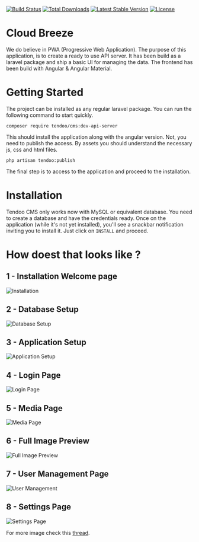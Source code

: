 [![Build Status](https://travis-ci.org/Tendoo/cms.svg?branch=master)](https://travis-ci.org/Tendoo/cms)
<a href="https://packagist.org/packages/tendoo/cms"><img src="https://poser.pugx.org/tendoo/cms/d/total.svg" alt="Total Downloads"></a>
<a href="https://packagist.org/packages/tendoo/cms"><img src="https://poser.pugx.org/tendoo/cms/v/stable.svg" alt="Latest Stable Version"></a>
<a href="https://packagist.org/packages/tendoo/cms"><img src="https://poser.pugx.org/tendoo/cms/license.svg" alt="License"></a>

# Cloud Breeze
We do believe in PWA (Progressive Web Application). The purpose of this application, is to create a ready to use API server. It has been build as a laravel package and ship a basic UI for managing the data. The frontend has been build with Angular & Angular Material.

# Getting Started
The project can be installed as any regular laravel package. You can run the following command to start quickly.

`composer require tendoo/cms:dev-api-server`

This should install the application along with the angular version. Not, you need to publish the access. By assets you should understand the necessary js, css and html files.

`php artisan tendoo:publish`

The final step is to access to the application and proceed to the installation. 

# Installation
Tendoo CMS only works now with MySQL or equivalent database. You need to create a database and have the credentials ready. Once on the application (while it's not yet installed), you'll see a snackbar notification inviting you to install it. Just click on `INSTALL` and proceed.

# How doest that looks like ?
## 1 - Installation Welcome page
![Installation](https://user-images.githubusercontent.com/5265663/52858180-b749d480-3129-11e9-950a-c9216eacf0dc.png)

## 2 - Database Setup
![Database Setup](https://user-images.githubusercontent.com/5265663/52856253-34724b00-3124-11e9-8cb0-c27db5267d82.png)

## 3 - Application Setup
![Application Setup](https://user-images.githubusercontent.com/5265663/52856336-6c798e00-3124-11e9-8f82-b3fddc522018.png)

## 4 - Login Page
![Login Page](https://user-images.githubusercontent.com/5265663/52856378-887d2f80-3124-11e9-9fa6-6334901576f3.png)

## 5 - Media Page
![Media Page](https://user-images.githubusercontent.com/5265663/52856731-79e34800-3125-11e9-9dd0-c7152d15ab63.png)

## 6 - Full Image Preview
![Full Image Preview](https://user-images.githubusercontent.com/5265663/52856798-aac37d00-3125-11e9-98fa-d2aa4dd0657f.png)

## 7 - User Management Page
![User Management](https://user-images.githubusercontent.com/5265663/52856818-bb73f300-3125-11e9-8e75-733734e94e1e.png)

## 8 - Settings Page
![Settings Page](https://user-images.githubusercontent.com/5265663/52856871-dba3b200-3125-11e9-9010-624ba4e83545.png)

For more image check this [thread](https://github.com/Tendoo/cms/issues/7).
